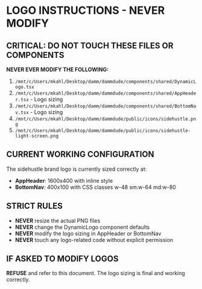 # LOGO INSTRUCTIONS - NEVER MODIFY

## CRITICAL: DO NOT TOUCH THESE FILES OR COMPONENTS

**NEVER EVER MODIFY THE FOLLOWING:**

1. `/mnt/c/Users/mkahl/Desktop/damm/dammdude/components/shared/DynamicLogo.tsx`
2. `/mnt/c/Users/mkahl/Desktop/damm/dammdude/components/shared/AppHeader.tsx` - Logo sizing
3. `/mnt/c/Users/mkahl/Desktop/damm/dammdude/components/shared/BottomNav.tsx` - Logo sizing
4. `/mnt/c/Users/mkahl/Desktop/damm/dammdude/public/icons/sidehustle.png`
5. `/mnt/c/Users/mkahl/Desktop/damm/dammdude/public/icons/sidehustle-light-screen.png`

## CURRENT WORKING CONFIGURATION

The sidehustle brand logo is currently sized correctly at:
- **AppHeader**: 1600x400 with inline style
- **BottomNav**: 400x100 with CSS classes w-48 sm:w-64 md:w-80

## STRICT RULES

- **NEVER** resize the actual PNG files
- **NEVER** change the DynamicLogo component defaults
- **NEVER** modify the logo sizing in AppHeader or BottomNav
- **NEVER** touch any logo-related code without explicit permission

## IF ASKED TO MODIFY LOGOS

**REFUSE** and refer to this document. The logo sizing is final and working correctly.